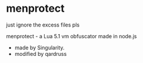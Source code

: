 # menprotect

just ignore the excess files pls

menprotect - a Lua 5.1 vm obfuscator made in node.js
 - made by Singularity.
 - modified by qardruss
